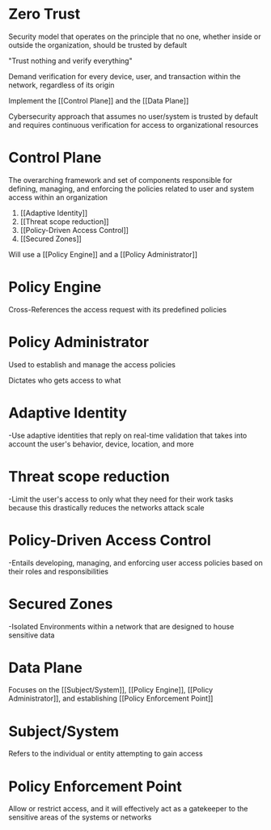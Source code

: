 # Zero Trust

Security model that operates on the principle that no one, whether inside or outside the organization, should be trusted by default

"Trust nothing and verify everything"

Demand verification for every device, user, and transaction within the network, regardless of its origin

Implement the [[Control Plane]] and the [[Data Plane]]

Cybersecurity approach that assumes no user/system is trusted by default and requires continuous verification for access to organizational resources

# Control Plane

The overarching framework and set of components responsible for defining, managing, and enforcing the policies related to user and system access within an organization

1. [[Adaptive Identity]]
2. [[Threat scope reduction]]
3. [[Policy-Driven Access Control]]
4. [[Secured Zones]]

Will use a [[Policy Engine]] and a [[Policy Administrator]]

# Policy Engine
Cross-References the access request with its predefined policies

# Policy Administrator
Used to establish and manage the access policies

Dictates who gets access to what

# Adaptive Identity
-Use adaptive identities that reply on real-time validation that takes into account the user's behavior, device, location, and more

# Threat scope reduction
-Limit the user's access to only what they need for their work tasks because this drastically reduces the networks attack scale

# Policy-Driven Access Control
-Entails developing, managing, and enforcing user access policies based on their roles and responsibilities

# Secured Zones
-Isolated Environments within a network that are designed to house sensitive data

# Data Plane

Focuses on the [[Subject/System]], [[Policy Engine]], [[Policy Administrator]], and establishing [[Policy Enforcement Point]]

# Subject/System

Refers to the individual or entity attempting to gain access

# Policy Enforcement Point

Allow or restrict access, and it will effectively act as a gatekeeper to the sensitive areas of the systems or networks